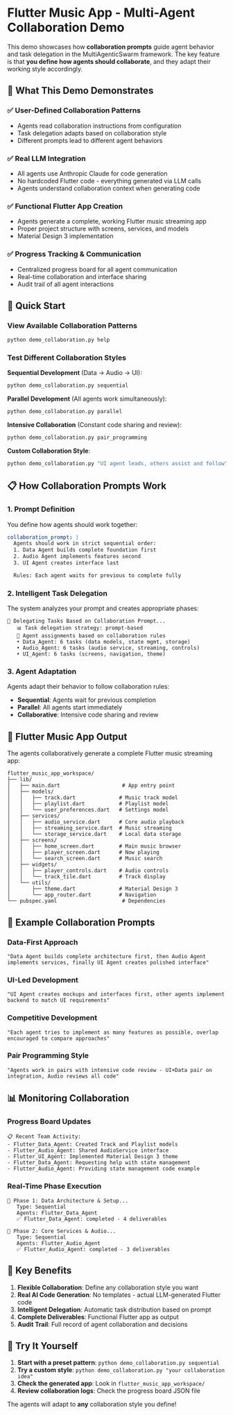 # Flutter Music App - Multi-Agent Collaboration Demo

This demo showcases how **collaboration prompts** guide agent behavior and task delegation in the MultiAgenticSwarm framework. The key feature is that **you define how agents should collaborate**, and they adapt their working style accordingly.

## 🎯 What This Demo Demonstrates

### ✅ **User-Defined Collaboration Patterns**
- Agents read collaboration instructions from configuration
- Task delegation adapts based on collaboration style
- Different prompts lead to different agent behaviors

### ✅ **Real LLM Integration**
- All agents use Anthropic Claude for code generation
- No hardcoded Flutter code - everything generated via LLM calls
- Agents understand collaboration context when generating code

### ✅ **Functional Flutter App Creation**
- Agents generate a complete, working Flutter music streaming app
- Proper project structure with screens, services, and models
- Material Design 3 implementation

### ✅ **Progress Tracking & Communication**
- Centralized progress board for all agent communication
- Real-time collaboration and interface sharing
- Audit trail of all agent interactions

## 🚀 Quick Start

### View Available Collaboration Patterns
```bash
python demo_collaboration.py help
```

### Test Different Collaboration Styles

**Sequential Development** (Data → Audio → UI):
```bash
python demo_collaboration.py sequential
```

**Parallel Development** (All agents work simultaneously):
```bash
python demo_collaboration.py parallel
```

**Intensive Collaboration** (Constant code sharing and review):
```bash
python demo_collaboration.py pair_programming
```

**Custom Collaboration Style**:
```bash
python demo_collaboration.py "UI agent leads, others assist and follow"
```

## 📋 How Collaboration Prompts Work

### 1. **Prompt Definition**
You define how agents should work together:

```yaml
collaboration_prompt: |
  Agents should work in strict sequential order:
  1. Data Agent builds complete foundation first
  2. Audio Agent implements features second
  3. UI Agent creates interface last

  Rules: Each agent waits for previous to complete fully
```

### 2. **Intelligent Task Delegation**
The system analyzes your prompt and creates appropriate phases:

```
🤝 Delegating Tasks Based on Collaboration Prompt...
   📊 Task delegation strategy: prompt-based
   👥 Agent assignments based on collaboration rules
   • Data_Agent: 6 tasks (data models, state mgmt, storage)
   • Audio_Agent: 6 tasks (audio service, streaming, controls)
   • UI_Agent: 6 tasks (screens, navigation, theme)
```

### 3. **Agent Adaptation**
Agents adapt their behavior to follow collaboration rules:
- **Sequential**: Agents wait for previous completion
- **Parallel**: All agents start immediately
- **Collaborative**: Intensive code sharing and review

## 🎵 Flutter Music App Output

The agents collaboratively generate a complete Flutter music streaming app:

```
flutter_music_app_workspace/
├── lib/
│   ├── main.dart                    # App entry point
│   ├── models/
│   │   ├── track.dart              # Music track model
│   │   ├── playlist.dart           # Playlist model
│   │   └── user_preferences.dart   # Settings model
│   ├── services/
│   │   ├── audio_service.dart      # Core audio playback
│   │   ├── streaming_service.dart  # Music streaming
│   │   └── storage_service.dart    # Local data storage
│   ├── screens/
│   │   ├── home_screen.dart        # Main music browser
│   │   ├── player_screen.dart      # Now playing
│   │   └── search_screen.dart      # Music search
│   ├── widgets/
│   │   ├── player_controls.dart    # Audio controls
│   │   └── track_tile.dart         # Track display
│   └── utils/
│       ├── theme.dart              # Material Design 3
│       └── app_router.dart         # Navigation
└── pubspec.yaml                     # Dependencies
```

## 🔧 Example Collaboration Prompts

### Data-First Approach
```
"Data Agent builds complete architecture first, then Audio Agent implements services, finally UI Agent creates polished interface"
```

### UI-Led Development
```
"UI Agent creates mockups and interfaces first, other agents implement backend to match UI requirements"
```

### Competitive Development
```
"Each agent tries to implement as many features as possible, overlap encouraged to compare approaches"
```

### Pair Programming Style
```
"Agents work in pairs with intensive code review - UI+Data pair on integration, Audio reviews all code"
```

## 📊 Monitoring Collaboration

### Progress Board Updates
```
📋 Recent Team Activity:
- Flutter_Data_Agent: Created Track and Playlist models
- Flutter_Audio_Agent: Shared AudioService interface
- Flutter_UI_Agent: Implemented Material Design 3 theme
- Flutter_Data_Agent: Requesting help with state management
- Flutter_Audio_Agent: Providing state management code example
```

### Real-Time Phase Execution
```
🔄 Phase 1: Data Architecture & Setup...
   Type: Sequential
   Agents: Flutter_Data_Agent
   ✅ Flutter_Data_Agent: completed - 4 deliverables

🎵 Phase 2: Core Services & Audio...
   Type: Sequential
   Agents: Flutter_Audio_Agent
   ✅ Flutter_Audio_Agent: completed - 3 deliverables
```

## 🎯 Key Benefits

1. **Flexible Collaboration**: Define any collaboration style you want
2. **Real AI Code Generation**: No templates - actual LLM-generated Flutter code
3. **Intelligent Delegation**: Automatic task distribution based on prompt
4. **Complete Deliverables**: Functional Flutter app as output
5. **Audit Trail**: Full record of agent collaboration and decisions

## 🧪 Try It Yourself

1. **Start with a preset pattern**: `python demo_collaboration.py sequential`
2. **Try a custom style**: `python demo_collaboration.py "your collaboration idea"`
3. **Check the generated app**: Look in `flutter_music_app_workspace/`
4. **Review collaboration logs**: Check the progress board JSON file

The agents will adapt to **any** collaboration style you define!
